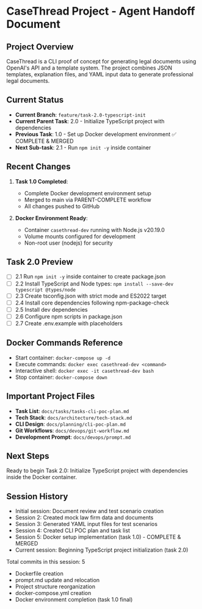# CaseThread Project - Agent Handoff Document

## Project Overview
CaseThread is a CLI proof of concept for generating legal documents using OpenAI's API and a template system. The project combines JSON templates, explanation files, and YAML input data to generate professional legal documents.

## Current Status
- **Current Branch**: `feature/task-2.0-typescript-init`
- **Current Parent Task**: 2.0 - Initialize TypeScript project with dependencies
- **Previous Task**: 1.0 - Set up Docker development environment ✅ COMPLETE & MERGED
- **Next Sub-task**: 2.1 - Run `npm init -y` inside container

## Recent Changes
1. **Task 1.0 Completed**:
   - Complete Docker development environment setup
   - Merged to main via PARENT-COMPLETE workflow
   - All changes pushed to GitHub

2. **Docker Environment Ready**:
   - Container `casethread-dev` running with Node.js v20.19.0
   - Volume mounts configured for development
   - Non-root user (nodejs) for security

## Task 2.0 Preview
- [ ] 2.1 Run `npm init -y` inside container to create package.json
- [ ] 2.2 Install TypeScript and Node types: `npm install --save-dev typescript @types/node`
- [ ] 2.3 Create tsconfig.json with strict mode and ES2022 target
- [ ] 2.4 Install core dependencies following npm-package-check
- [ ] 2.5 Install dev dependencies
- [ ] 2.6 Configure npm scripts in package.json
- [ ] 2.7 Create .env.example with placeholders

## Docker Commands Reference
- Start container: `docker-compose up -d`
- Execute commands: `docker exec casethread-dev <command>`
- Interactive shell: `docker exec -it casethread-dev bash`
- Stop container: `docker-compose down`

## Important Project Files
- **Task List**: `docs/tasks/tasks-cli-poc-plan.md`
- **Tech Stack**: `docs/architecture/tech-stack.md`
- **CLI Design**: `docs/planning/cli-poc-plan.md`
- **Git Workflows**: `docs/devops/git-workflow.md`
- **Development Prompt**: `docs/devops/prompt.md`

## Next Steps
Ready to begin Task 2.0: Initialize TypeScript project with dependencies inside the Docker container.

## Session History
- Initial session: Document review and test scenario creation
- Session 2: Created mock law firm data and documents
- Session 3: Generated YAML input files for test scenarios
- Session 4: Created CLI POC plan and task list
- Session 5: Docker setup implementation (task 1.0) - COMPLETE & MERGED
- Current session: Beginning TypeScript project initialization (task 2.0)

Total commits in this session: 5
- Dockerfile creation
- prompt.md update and relocation  
- Project structure reorganization
- docker-compose.yml creation
- Docker environment completion (task 1.0 final) 
